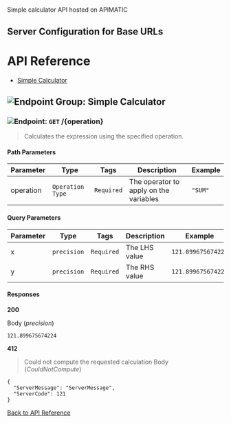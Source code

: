 # 

Simple calculator API hosted on APIMATIC



## Server Configuration for Base URLs







# <a name="api_reference"></a>API Reference

* [Simple Calculator](#simple_calculator)

## <a name="simple_calculator"></a>![Endpoint Group: ](https://apidocs.io/img/class.png "Simple Calculator") Simple Calculator


### <a name="calculate"></a>![Endpoint: ](https://apidocs.io/img/method.png "Calculate") `GET` /{operation}

> Calculates the expression using the specified operation.



#### Path Parameters
| Parameter | Type | Tags | Description | Example |
|-----------|------| ---- |-------------| ------- |
| operation | `Operation Type` |  ``` Required ```  | The operator to apply on the variables | `"SUM"` | 

#### Query Parameters
| Parameter | Type | Tags | Description | Example |
|-----------|------| ---- |-------------| ------- |
| x | `precision` |  ``` Required ```  | The LHS value | `121.899675674224` | 
| y | `precision` |  ``` Required ```  | The RHS value | `121.899675674224` | 

#### Responses
**200** 

Body (_precision_) 
```
121.899675674224
```


**412** 

> Could not compute the requested calculation
Body (_CouldNotCompute_) 
```
{
  "ServerMessage": "ServerMessage",
  "ServerCode": 121
}
```


[Back to API Reference](#api_reference)

